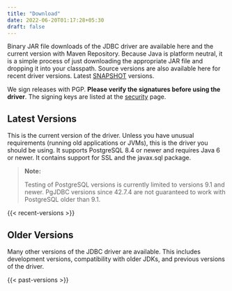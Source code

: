 ```yaml
---
title: "Download"
date: 2022-06-20T01:17:28+05:30
draft: false
---
```


Binary JAR file downloads of the JDBC driver are available here and the current version with Maven Repository. Because Java is platform neutral, it is a simple process of just downloading the appropriate JAR file and dropping it into your classpath. Source versions are also available here for recent driver versions. Latest [SNAPSHOT](https://oss.sonatype.org/content/repositories/snapshots/org/postgresql/postgresql/) versions.

We sign releases with PGP. **Please verify the signatures before using the driver**. The signing keys are listed at the [security](/security/#release-verification) page.

## Latest Versions

This is the current version of the driver. Unless you have unusual requirements (running old applications or JVMs), this is the driver you should be using. It supports PostgreSQL 8.4 or newer and requires Java 6 or newer. It contains support for SSL and the javax.sql package.

> **Note:**
>
> Testing of PostgreSQL versions is currently limited to versions 9.1 and newer. PgJDBC versions since 42.7.4 are not guaranteed to work with PostgreSQL older than 9.1.

{{< recent-versions >}}

## Older Versions

Many other versions of the JDBC driver are available. This includes development versions, compatibility with older JDKs, and previous versions of the driver.

{{< past-versions >}}
